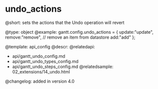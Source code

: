 undo_actions
=============

@short:
	sets the actions that the Undo operation will revert

@type: object
@example:
gantt.config.undo_actions = {
	update:"update",
	remove:"remove", // remove an item from datastore
	add:"add"
};

@template:	api_config
@descr:
@relatedapi:
- api/gantt_undo_config.md
- api/gantt_undo_types_config.md
- api/gantt_undo_steps_config.md
@relatedsample:
02_extensions/14_undo.html

@changelog:
added in version 4.0